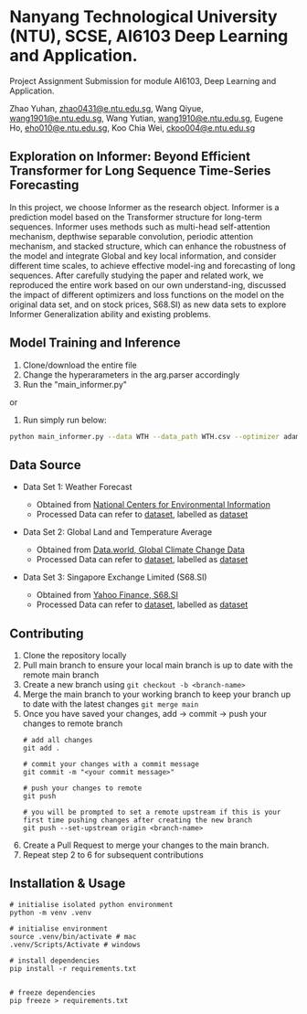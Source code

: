 # Nanyang Technological University (NTU), SCSE, AI6103 Deep Learning and Application.

Project Assignment Submission for module AI6103, Deep Learning and Application.

Zhao Yuhan, zhao0431@e.ntu.edu.sg, Wang Qiyue, wang1901@e.ntu.edu.sg, Wang Yutian, wang1910@e.ntu.edu.sg, Eugene Ho, eho010@e.ntu.edu.sg, Koo Chia Wei, ckoo004@e.ntu.edu.sg

## Exploration on Informer: Beyond Efficient Transformer for Long Sequence Time-Series Forecasting 

In this project, we choose Informer as the research object. Informer is a prediction model based on the Transformer structure for long-term sequences. Informer uses methods such as multi-head self-attention mechanism, depthwise separable convolution, periodic attention mechanism, and stacked structure, which can enhance the robustness of the model and integrate Global and key local information, and consider different time scales, to achieve effective model-ing and forecasting of long sequences.
After carefully studying the paper and related work, we reproduced the entire work based on our own understand-ing, discussed the impact of different optimizers and loss functions on the model on the original data set, and on stock prices, S68.SI) as new data sets to explore Informer Generalization ability and existing problems.

## Model Training and Inference

1. Clone/download the entire file
3. Change the hyperarameters in the arg.parser accordingly
2. Run the "main_informer.py" 

or 

1. Run simply run below:

```bash
python main_informer.py --data WTH --data_path WTH.csv --optimizer adam --lossfunction = mse
```

## Data Source
-  Data Set 1: Weather Forecast
    - Obtained from [National Centers for Environmental Information](https://www.ncei.noaa.gov/data/local-climatological-data/)
    - Processed Data can refer to [dataset](dataset), labelled as [dataset](WTH.csv)
  
-  Data Set 2: Global Land and Temperature Average
    - Obtained from [Data.world, Global Climate Change Data](https://data.world/data-society/global-climate-change-data)
    - Processed Data can refer to [dataset](dataset), labelled as [dataset](GT.csv)

-  Data Set 3: Singapore Exchange Limited (S68.SI) 
    - Obtained from [Yahoo Finance, S68.SI](https://finance.yahoo.com/quote/S68.SI/history?p=S68.SI)
    - Processed Data can refer to [dataset](dataset), labelled as [dataset](S68_4.csv)

## Contributing

1. Clone the repository locally
1. Pull main branch to ensure your local main branch is up to date with the remote main branch
1. Create a new branch using `git checkout -b <branch-name>`
1. Merge the main branch to your working branch to keep your branch up to date with the latest changes `git merge main`
1. Once you have saved your changes, add -> commit -> push your changes to remote branch 
    ```
    # add all changes
    git add . 

    # commit your changes with a commit message
    git commit -m "<your commit message>"

    # push your changes to remote
    git push

    # you will be prompted to set a remote upstream if this is your first time pushing changes after creating the new branch
    git push --set-upstream origin <branch-name>
    ```
1. Create a Pull Request to merge your changes to the main branch. 
1. Repeat step 2 to 6 for subsequent contributions


## Installation & Usage

```
# initialise isolated python environment
python -m venv .venv

# initialise environment
source .venv/bin/activate # mac
.venv/Scripts/Activate # windows

# install dependencies
pip install -r requirements.txt


# freeze dependencies
pip freeze > requirements.txt
```

